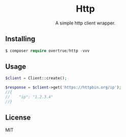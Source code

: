 <p> 
    <h1 align="center">Http</h1>
</p>

<p align="center">A simple http client wrapper.</p>

## Installing

```php
$ composer require overtrue/http -vvv
```

## Usage

```php
$client = Client::create(); 

$response = $client->get('https://httpbin.org/ip');
//{
//    "ip": "1.2.3.4"
//}
```

## License

MIT
